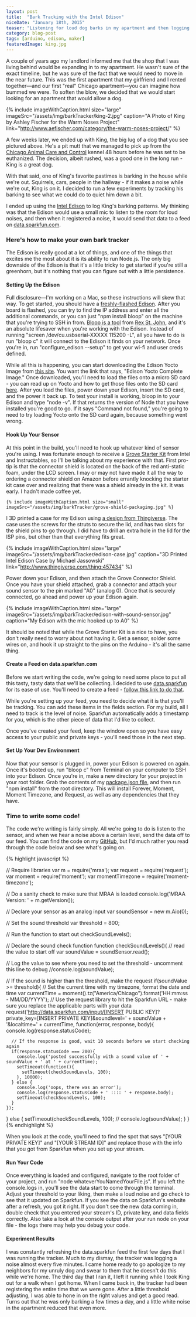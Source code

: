 ```yaml
---
layout: post
title:  "Bark Tracking with the Intel Edison"
niceDate: "January 18th, 2015"
teaser: "Listening for loud dog barks in my apartment and then logging the data to Phant.io through Node.js on an Edison."
category: blog-post
tags: [arduino, edison, maker]
featuredImage: king.jpg
---
```


A couple of years ago my landlord informed me that the shop that I was living behind would be expanding in to my apartment. He wasn't sure of the exact timeline, but he was sure of the fact that we would need to move in the near future. This was the first apartment that my girlfriend and I rented together&mdash;and our first "real" Chicago apartment&mdash;you can imagine how bummed we were. To soften the blow, we decided that we would start looking for an apartment that would allow a dog.

{% include imageWithCaption.html size="large" imageSrc="/assets/img/barkTracker/king-2.jpg" caption="A Photo of King by Ashley Fischer for the Warm Noses Project" link="http://www.aefischer.com/category/the-warm-noses-project/" %}

A few weeks later, we ended up with King, the big lug of a dog that you see pictured above. He's a pit mutt that we managed to pick up from the <a href="http://www.cityofchicago.org/city/en/depts/cacc.html" target="_blank">Chicago Animal Care and Control</a> kennel 48 hours before he was set to be euthanized. The decision, albeit rushed, was a good one in the long run - King is a great dog.

With that said, one of King's favorite pastimes is barking in the house while we're out. Squirrels, cars, people in the hallway - if it makes a noise while we're out, King is on it. I decided to run a few experiments by tracking his barking to see what we could do to quiet him down a bit.

I ended up using the <a href="http://www.intel.com/content/www/us/en/do-it-yourself/edison.html" target="_blank">Intel Edison</a> to log King's barking patterns. My thinking was that the Edison would use a small mic to listen to the room for loud noises, and then when it registered a noise, it would send that data to a feed on <a href="https://data.sparkfun.com/" target="_blank">data.sparkfun.com</a>.

### Here's how to make your own bark tracker

The Edison is really good at a lot of things, and one of the things that excites me the most about it is its ability to run Node.js. The only big downside of the Edison is that it's a little tricky to get started if you're still a greenhorn, but it's nothing that you can figure out with a little persistence.

#### Setting Up the Edison
Full disclosure&mdash;I'm working on a Mac, so these instructions will skew that way. To get started, you should have a <a href="https://communities.intel.com/docs/DOC-23193" target="_blank">freshly-flashed Edison</a>. After you board is flashed, you can try to find the IP address and enter all the additional commands, or you can just "npm install bloop" on the machine that you're trying to SSH in from. <a href="http://rexstjohn.com/introducing-bloop-cli-commands-for-working-with-intel-edison/" target="_blank">Bloop is a tool</a> from <a href="http://rexstjohn.com/" target="_blank">Rex St. John</a>, and it's an absolute lifesaver when you're working with the Edison. Instead of running "screen /dev/cu.usbserial-XXXXX 115200 -L", all you have to do is run "bloop c" it will connect to the Edison it finds on your network. Once you're in, run "configure_edison --setup" to get your wi-fi and user creds defined.

While all this is happening, you can start downloading the Edison Yocto Image from <a href="https://communities.intel.com/docs/DOC-23242" target="_blank">this site</a>. You want the link that says, "Edison Yocto Complete Image." Once downloaded, you'll need to load the files onto a micro SD card - you can read up on Yocto and how to get those files onto the SD card <a href="https://software.intel.com/en-us/html5/documentation/getting-started-with-intel-xdk-iot-edition" target="_blank">here</a>. After you load the files, power down your Edison, insert the SD card, and the power it back up. To test your install is working, bloop in to your Edison and type "node -v". If that returns the version of Node that you have installed you're good to go. If it says "Command not found," you're going to need to try loading Yocto onto the SD card again, because something went wrong.

#### Hook Up Your Sensor
<div class="paragraph-with-picture left">
	<p>At this point in the build, you'll need to hook up whatever kind of sensor you're using. I was fortunate enough to receive a <a href="http://www.seeedstudio.com/depot/Grove-Starter-Kit-p-709.html" target="_blank">Grove Starter Kit</a> from Intel and Instructables, so I'll be talking about my experience with that. First pro-tip is that the connector shield is located on the back of the red anti-static foam, under the LCD screen. I may or may not have made it all the way to ordering a connector shield on Amazon before errantly knocking the starter kit case over and realizing that there was a shield already in the kit. It was early. I hadn't made coffee yet.</p>


	{% include imageWithCaption.html size="small" imageSrc="/assets/img/barkTracker/grove-shield-packaging.jpg" %}
</div>

<p>I 3D printed a case for my Edison using <a href="https://www.thingiverse.com/thing:457434" target="_blank">a design from Thingiverse</a>. The case uses the screws for the struts to secure the lid, and has two slots for the shield pins to go through. I did have to drill an extra hole in the lid for the ISP pins, but other than that everything fits great.</p>

{% include imageWithCaption.html size="large" imageSrc="/assets/img/barkTracker/edison-case.jpg" caption="3D Printed Intel Edison Case by Michael Jassowski" link="http://www.thingiverse.com/thing:457434" %}

Power down your Edison, and then attach the Grove Connector Shield. Once you have your shield attached, grab a connector and attach your sound sensor to the pin marked "A0" (analog 0). Once that is securely connected, go ahead and power up your Edison again.

{% include imageWithCaption.html size="large" imageSrc="/assets/img/barkTracker/edison-with-sound-sensor.jpg" caption="My Edison with the mic hooked up to A0" %}

It should be noted that while the Grove Starter Kit is a nice to have, you don't really need to worry about not having it. Get a sensor, solder some wires on, and hook it up straight to the pins on the Arduino - it's all the same thing.

#### Create a Feed on data.sparkfun.com
Before we start writing the code, we're going to need some place to put all this tasty, tasty data that we'll be collecting. I decided to use <a href="https://data.sparkfun.com/" target="_blank">data.sparkfun</a> for its ease of use. You'll need to create a feed - <a href="https://data.sparkfun.com/streams/make" target="_blank">follow this link to do that</a>.

While you're setting up your feed, you need to decide what it is that you'll be tracking. You can add these items in the fields section. For my build, all I need to track is the level of noise. Sparkfun automatically adds a timestamp for you, which is the other piece of data that I'd like to collect.

Once you've created your feed, keep the window open so you have easy access to your public and private keys - you'll need those in the next step.

#### Set Up Your Dev Environment
Now that your sensor is plugged in, power your Edison is powered on again. Once it's booted up, run "bloop c" from Terminal on your computer to SSH into your Edison. Once you're in, make a new directory for your project in your root folder. Grab the contents of my <a href="https://github.com/justinisamaker/arduino/blob/master/barkTracker/package.json" target="_blank">package.json file</a>, and then run "npm install" from the root directory. This will install Forever, Moment, Moment Timezone, and Request, as well as any dependencies that they have.

### Time to write some code!

The code we're writing is fairly simply. All we're going to do is listen to the sensor, and when we hear a noise above a certain level, send the data off to our feed. You can find the code on my <a href="https://github.com/justinisamaker/barktracker" target="_blank">GitHub</a>, but I'd much rather you read through the code below and see what's going on.

{% highlight javascript %}

// Require libraries
var m = require('mraa');
var request = require('request');
var moment = require('moment');
var momentTimezone = require('moment-timezone');

// Do a sanity check to make sure that MRAA is loaded
console.log('MRAA Version: ' + m.getVersion());

// Declare your sensor as an analog input
var soundSensor = new m.Aio(0);

// Set the sound threshold
var threshold = 800;

// Run the function to start out
checkSoundLevels();

// Declare the sound check function
function checkSoundLevels(){
  // read the value to start off
  var soundValue = soundSensor.read();

  // Log the value to see where you need to set the threshold - uncomment this line to debug
  //console.log(soundValue);

  // If the sound is higher than the threshold, make the request
  if(soundValue >= threshold){
    // Set the current time with my timezone, format the date and time
    var currentTime = moment().tz("America/Chicago").format('HH:mm:ss - MM/DD/YYYY');
    // Use the request library to hit the Sparkfun URL - make sure you replace the applicable parts with your data
    request('http://data.sparkfun.com/input/[INSERT PUBLIC KEY]?private_key=[INSERT PRIVATE KEY]&soundlevel=' + soundValue + '&localtime=' + currentTime, function(error, response, body){
      console.log(response.statusCode);

      // If the response is good, wait 10 seconds before we start checking again
      if(response.statusCode === 200){
        console.log('posted successfully with a sound value of ' + soundValue + ' at ' + currentTime);
        setTimeout(function(){
          setTimeout(checkSoundLevels, 100);
        }, 10000);
      } else {
        console.log('oops, there was an error');
        console.log(response.statusCode + ' :::: ' + response.body);
        setTimeout(checkSoundLevels, 100);
      }
    });
  } else {
    setTimeout(checkSoundLevels, 100);
    // console.log(soundValue);
  }
}
{% endhighlight %}

When you look at the code, you'll need to find the spot that says "[YOUR PRIVATE KEY]" and "[YOUR STREAM ID]" and replace those with the info that you got from Sparkfun when you set up your stream.

#### Run Your Code
Once everything is loaded and configured, navigate to the root folder of your project, and run "node whateverYouNamedYourFile.js". If you left the console.logs in, you'll see the data start to come through the terminal. Adjust your threshold to your liking, then make a loud noise and go check to see that it updated on Sparkfun. If you see the data on Sparkfun's website after a refresh, you got it right. If you don't see the new data coming in, double check that you entered your stream's ID, private key, and data fields correctly. Also take a look at the console output after your run node on your file - the logs there may help you debug your code.

#### Experiment Results
I was constantly refreshing the data.sparkfun feed the first few days that I was running the tracker. Much to my dismay, the tracker was logging a noise almost every five minutes. I came home ready to go apologize to my neighbors for my unruly dog and swear to them that he doesn't do this while we're home. The third day that I ran it, I left it running while I took King out for a walk when I got home. When I came back in, the tracker had been registering the entire time that we were gone. After a little threshold adjusting, I was able to hone in on the right values and get a good read. Turns out that he was only barking a few times a day, and a little white noise in the apartment reduced that even more.
